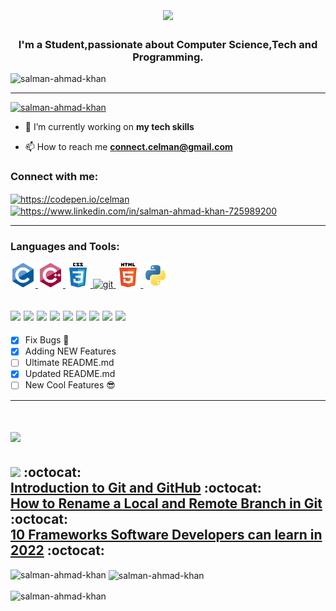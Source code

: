 <h1 align="center"> <img align="center" src="https://img.shields.io/badge/Hi there,I'm Salman-brightgreen.svg" /></h1>


<h3 align="center">I'm a Student,passionate about Computer Science,Tech and Programming.

</h3>

<p align="left"> <img src="https://komarev.com/ghpvc/?username=salman-ahmad-khan&label=Profile%20Views&color=0e75b6&style=flat" alt="salman-ahmad-khan" /> </p>
<hr>

<p align="left"> <a href="https://github.com/ryo-ma/github-profile-trophy"><img src="https://github-profile-trophy.vercel.app/?username=salman-ahmad-khan" alt="salman-ahmad-khan" /></a> </p>

- 🔭 I’m currently working on **my tech skills**

- 📫 How to reach me **connect.celman@gmail.com**

<h3 align="left">Connect with me:</h3>
<p align="left">
<a href="https://codepen.io/celman" target="blank"><img align="center" src="https://raw.githubusercontent.com/rahuldkjain/github-profile-readme-generator/master/src/images/icons/Social/codepen.svg" alt="https://codepen.io/celman" height="30" width="40" /></a>
<a href="https://linkedin.com/Salman Ahmad Khan" target="blank"><img align="center" src="https://raw.githubusercontent.com/rahuldkjain/github-profile-readme-generator/master/src/images/icons/Social/linked-in-alt.svg" alt="https://www.linkedin.com/in/salman-ahmad-khan-725989200" height="30" width="40" /></a>
</p>
<hr>
<h3 align="left">Languages and Tools:</h3>
<p align="left"> <a href="https://www.cprogramming.com/" target="_blank" rel="noreferrer"> <img src="https://raw.githubusercontent.com/devicons/devicon/master/icons/c/c-original.svg" alt="c" width="40" height="40"/> </a> <a href="https://www.w3schools.com/cpp/" target="_blank" rel="noreferrer"> <img src="https://raw.githubusercontent.com/devicons/devicon/master/icons/cplusplus/cplusplus-original.svg" alt="cplusplus" width="40" height="40"/> </a> <a href="https://www.w3schools.com/css/" target="_blank" rel="noreferrer"> <img src="https://raw.githubusercontent.com/devicons/devicon/master/icons/css3/css3-original-wordmark.svg" alt="css3" width="40" height="40"/> </a> <a href="https://git-scm.com/" target="_blank" rel="noreferrer"> <img src="https://www.vectorlogo.zone/logos/git-scm/git-scm-icon.svg" alt="git" width="40" height="40"/> </a> <a href="https://www.w3.org/html/" target="_blank" rel="noreferrer"> <img src="https://raw.githubusercontent.com/devicons/devicon/master/icons/html5/html5-original-wordmark.svg" alt="html5" width="40" height="40"/> </a> <a href="https://www.python.org" target="_blank" rel="noreferrer"> <img src="https://raw.githubusercontent.com/devicons/devicon/master/icons/python/python-original.svg" alt="python" width="40" height="40"/> </a> </p>


<img src="https://img.shields.io/badge/C++-brightgreen.svg" />  <img src="https://img.shields.io/badge/C-brightgreen.svg" />  <img src="https://img.shields.io/badge/git-brightgreen.svg" />   <img src="https://img.shields.io/badge/GitHub-brightgreen.svg" />  <img src="https://img.shields.io/badge/Python-brightgreen.svg" />   <img src="https://img.shields.io/badge/CSS-brightgreen.svg" />  <img src="https://img.shields.io/badge/HTML-brightgreen.svg" />  <img src="https://img.shields.io/badge/markdown-brightgreen.svg" />  <img src="https://img.shields.io/badge/More-brightgreen.svg" />
---

- [x] Fix Bugs 🐛 
- [x] Adding NEW Features
- [ ] Ultimate README.md
- [x] Updated README.md
- [ ] New Cool Features 😎 
---







<h1><img src="https://img.shields.io/badge/Blog-brightgreen.svg" /></h1>




[<img src="https://img.shields.io/badge/view-brightgreen.svg" />](https://salman-ahmad-khan.github.io/Blog-01/)  :octocat: <br>
[Introduction to Git and GitHub](https://salman-ahmad-khan.github.io/Blog-01/topic1.html) :octocat: <br>
[How to Rename a Local and Remote Branch in Git](https://salman-ahmad-khan.github.io/Blog-01/topic2.html) :octocat: <br>
[10 Frameworks Software Developers can learn in 2022](https://salman-ahmad-khan.github.io/Blog-01/topic3.html) :octocat: <br>
---


<p><img align="left" src="https://github-readme-stats.vercel.app/api/top-langs?username=salman-ahmad-khan&show_icons=true&locale=en&layout=compact" alt="salman-ahmad-khan" /></p>

<p>&nbsp;<img align="center" src="https://github-readme-stats.vercel.app/api?username=salman-ahmad-khan&show_icons=true&locale=en" alt="salman-ahmad-khan" /></p>

<p><img align="center" src="https://github-readme-streak-stats.herokuapp.com/?user=salman-ahmad-khan&" alt="salman-ahmad-khan" /></p>













